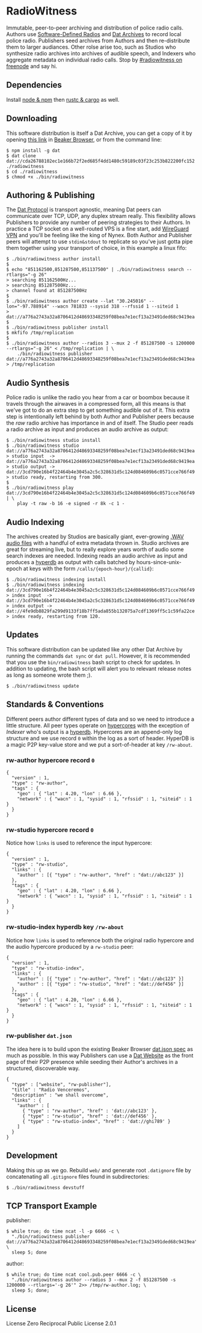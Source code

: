 # RadioWitness
Immutable, peer-to-peer archiving and distribution of police radio calls. Authors use [Software-Defined Radios](https://sdr.osmocom.org/trac/wiki/rtl-sdr) and [Dat Archives](https://datproject.org/) to record local police radio. Publishers seed archives from Authors and then re-distribute them to larger audiances. Other rolse arise too, such as Studios who synthesize radio archives into archives of audible speech, and Indexers who aggregate metadata on individual radio calls. Stop by [#radiowitness on freenode](https://webchat.freenode.net/) and say hi.

## Dependencies
Install [node & npm](https://nodejs.org/en/download/) then [rustc & cargo](https://www.rust-lang.org/en-US/install.html) as well. 

## Downloading
This software distribution is itself a Dat Archive, you can get a copy of it by opening [this link](dat://cda26788102ec1e166b72f2ed685f4dd1480c59189c03f23c253b822200fc152) in [Beaker Browser](https://beakerbrowser.com), or from the command line:
```
$ npm install -g dat
$ dat clone dat://cda26788102ec1e166b72f2ed685f4dd1480c59189c03f23c253b822200fc152 ./radiowitness
$ cd ./radiowitness
$ chmod +x ./bin/radiowitness
```

## Authoring & Publishing
The [Dat Protocol](https://www.datprotocol.com/) is transport agnostic, meaning Dat peers can communicate over TCP, UDP, any duplex stream really. This flexibility allows Publishers to provide any number of peering strategies to their Authors. In practice a TCP socket on a well-routed VPS is a fine start, add [WireGuard VPN](https://www.wireguard.com/) and you'll be feeling like the king of Nynex. Both Author and Publisher peers will attempt to use `stdin&stdout` to replicate so you've just gotta pipe them together using your transport of choice, in this example a linux fifo:
```
$ ./bin/radiowitness author install
$
$ echo "851162500,851287500,851137500" | ./bin/radiowitness search --rtlargs="-g 26"
> searching 851162500Hz...
> searching 851287500Hz...
> channel found at 851287500Hz
$
$ ./bin/radiowitness author create --lat "30.245016" --lon="-97.788914" --wacn 781833 --sysid 318 --rfssid 1 --siteid 1
> dat://a776a2743a32a8706412d48693348259f08bea7e1ecf13a23491ded68c9419ea
$
$ ./bin/radiowitness publisher install
$ mkfifo /tmp/replication
$
$ ./bin/radiowitness author --radios 3 --mux 2 -f 851287500 -s 1200000 --rtlargs="-g 26" < /tmp/replication | \
    ./bin/radiowitness publisher dat://a776a2743a32a8706412d48693348259f08bea7e1ecf13a23491ded68c9419ea > /tmp/replication
```

## Audio Synthesis
Police radio is unlike the radio you hear from a car or boombox because it travels through the airwaves in a compressed form, all this means is that we've got to do an extra step to get something audible out of it. This extra step is intentionally left behind by both Author and Publisher peers because the *raw* radio archive has importance in and of itself. The Studio peer reads a radio archive as input and produces an audio archive as output:
```
$ ./bin/radiowitness studio install
$ ./bin/radiowitness studio dat://a776a2743a32a8706412d48693348259f08bea7e1ecf13a23491ded68c9419ea
> studio input  -> dat://a776a2743a32a8706412d48693348259f08bea7e1ecf13a23491ded68c9419ea
> studio output -> dat://3cd790e16b4f22464b4e3045a2c5c328631d5c124d084609b6c0571cce766f49
> studio ready, restarting from 300.
$
$ ./bin/radiowitness play dat://3cd790e16b4f22464b4e3045a2c5c328631d5c124d084609b6c0571cce766f49 | \
    play -t raw -b 16 -e signed -r 8k -c 1 -
```

## Audio Indexing
The archives created by Studios are basically giant, ever-growing [.WAV audio files](https://en.wikipedia.org/wiki/WAV) with a handful of extra metadata thrown in. Studio archives are great for streaming live, but to really explore years worth of audio some search indexes are needed. Indexing reads an audio archive as input and produces a [hyperdb](https://github.com/mafintosh/hyperdb) as output with calls batched by hours-since-unix-epoch at keys with the form `/calls/{epoch-hour}/{callid}`:
```
$ ./bin/radiowitness indexing install
$ ./bin/radiowitness indexing dat://3cd790e16b4f22464b4e3045a2c5c328631d5c124d084609b6c0571cce766f49
> index input  -> dat://3cd790e16b4f22464b4e3045a2c5c328631d5c124d084609b6c0571cce766f49
> index output -> dat://4fe9db8829fa299d9133f18b7ff5ada855b132075a7cdf1369ff5c1c59fa22ce
> index ready, restarting from 120.
```

## Updates
This software distribution can be updated like any other Dat Archive by running the commands `dat sync` or `dat pull`. However, it is recommended that you use the `bin/radiowitness` bash script to check for updates. In addition to updating, the bash script will alert you to relevant release notes as long as someone wrote them ;).
```
$ ./bin/radiowitness update
```

## Standards & Conventions
Different peers author different types of data and so we need to introduce a little structure. All peer types operate on [hypercores](https://github.com/mafintosh/hypercore) with the exception of *Indexer* who's output is a [hyperdb](https://github.com/mafintosh/hyperdb). Hypercores are an append-only log structure and we use record `0` within the log as a sort of header. HyperDB is a magic P2P key-value store and we put a sort-of-header at key `/rw-about`.

### rw-author hypercore record `0`
```
{
  "version" : 1,
  "type" : "rw-author",
  "tags" : {
    "geo" : { "lat" : 4.20, "lon" : 6.66 },
    "network" : { "wacn" : 1, "sysid" : 1, "rfssid" : 1, "siteid" : 1 }
  }
}
```

### rw-studio hypercore record `0`
Notice how `links` is used to reference the input hypercore:
```
{
  "version" : 1,
  "type" : "rw-studio",
  "links" : {
    "author" : [{ "type" : "rw-author", "href" : "dat://abc123" }]
  },
  "tags" : {
    "geo" : { "lat" : 4.20, "lon" : 6.66 },
    "network" : { "wacn" : 1, "sysid" : 1, "rfssid" : 1, "siteid" : 1 }
  }
}
```

### rw-studio-index hyperdb key `/rw-about`
Notice how `links` is used to reference both the original radio hypercore and the audio hypercore produced by a `rw-studio` peer:
```
{
  "version" : 1,
  "type" : "rw-studio-index",
  "links" : {
    "author" : [{ "type" : "rw-author", "href" : "dat://abc123" }]
    "author" : [{ "type" : "rw-studio", "href" : "dat://def456" }]
  },
  "tags" : {
    "geo" : { "lat" : 4.20, "lon" : 6.66 },
    "network" : { "wacn" : 1, "sysid" : 1, "rfssid" : 1, "siteid" : 1 }
  }
}
```

### rw-publisher `dat.json`
The idea here is to build upon the existing Beaker Browser [dat.json spec](https://beakerbrowser.com/docs/apis/manifest) as much as possible. In this way Publishers can use a [Dat Website](https://beakerbrowser.com/docs/how-beaker-works/peer-to-peer-websites) as the front page of their P2P presence while seeding their Author's archives in a structured, discoverable way.
```
{
  "type" : ["website", "rw-publisher"],
  "title" : "Radio Venceremos",
  "description" : "we shall overcome",
  "links" : {
    "author" : [
      { "type" : "rw-author", "href" : 'dat://abc123' },
      { "type" : "rw-studio", "href" : 'dat://def456' },
      { "type" : "rw-studio-index", "href" : 'dat://ghi789' }
    ]
  }
}
```

## Development
Making this up as we go. Rebuild `web/` and generate root `.datignore` file by concatenating all `.gitignore` files found in subdirectories:
```
$ ./bin/radiowitness devstuff
```

## TCP Transport Example
publisher:
```
$ while true; do time ncat -l -p 6666 -c \
  "./bin/radiowitness publisher dat://a776a2743a32a8706412d48693348259f08bea7e1ecf13a23491ded68c9419ea"; \
  sleep 5; done
```

author:
```
$ while true; do time ncat cool.pub.peer 6666 -c \
  "./bin/radiowitness author --radios 3 --mux 2 -f 851287500 -s 1200000 --rtlargs='-g 26'" 2>> /tmp/rw-author.log; \
  sleep 5; done;
```

## License
License Zero Reciprocal Public License 2.0.1
